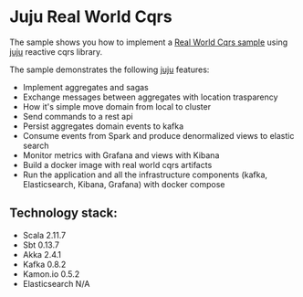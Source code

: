 # Juju Real World Cqrs
The sample shows you how to implement a [Real World Cqrs sample](https://github.com/rucka/RealWorldCqrs) using [juju](https://github.com/brokersquare/juju) reactive cqrs library.

The sample demonstrates the following [juju](https://github.com/brokersquare/juju) features:

- Implement aggregates and sagas
- Exchange messages between aggregates with location trasparency
- How it's simple move domain from local to cluster
- Send commands to a rest api
- Persist aggregates domain events to kafka
- Consume events from Spark and produce denormalized views to elastic search
- Monitor metrics with Grafana and views with Kibana
- Build a docker image with real world cqrs artifacts
- Run the application and all the infrastructure components (kafka, Elasticsearch, Kibana, Grafana) with docker compose

## Technology stack:

- Scala 2.11.7
- Sbt 0.13.7
- Akka 2.4.1
- Kafka 0.8.2
- Kamon.io 0.5.2
- Elasticsearch N/A
